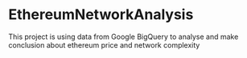 # EthereumNetworkAnalysis
This project is using data from Google BigQuery to analyse and make conclusion about ethereum price and network complexity
